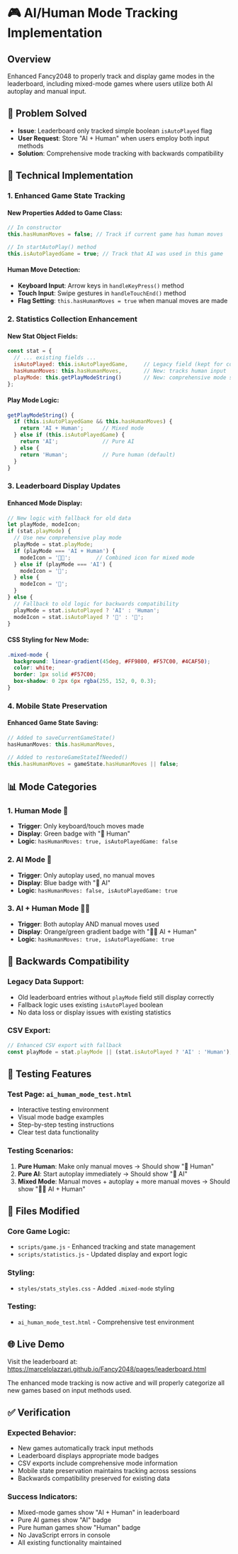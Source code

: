 # 🎮 AI/Human Mode Tracking Implementation

## Overview
Enhanced Fancy2048 to properly track and display game modes in the leaderboard, including mixed-mode games where users utilize both AI autoplay and manual input.

## 🎯 Problem Solved
- **Issue**: Leaderboard only tracked simple boolean `isAutoPlayed` flag
- **User Request**: Store "AI + Human" when users employ both input methods
- **Solution**: Comprehensive mode tracking with backwards compatibility

## 🔧 Technical Implementation

### 1. **Enhanced Game State Tracking**

#### New Properties Added to Game Class:
```javascript
// In constructor
this.hasHumanMoves = false; // Track if current game has human moves

// In startAutoPlay() method  
this.isAutoPlayedGame = true; // Track that AI was used in this game
```

#### Human Move Detection:
- **Keyboard Input**: Arrow keys in `handleKeyPress()` method
- **Touch Input**: Swipe gestures in `handleTouchEnd()` method
- **Flag Setting**: `this.hasHumanMoves = true` when manual moves are made

### 2. **Statistics Collection Enhancement**

#### New Stat Object Fields:
```javascript
const stat = {
  // ... existing fields ...
  isAutoPlayed: this.isAutoPlayedGame,     // Legacy field (kept for compatibility)
  hasHumanMoves: this.hasHumanMoves,       // New: tracks human input
  playMode: this.getPlayModeString()       // New: comprehensive mode string
};
```

#### Play Mode Logic:
```javascript
getPlayModeString() {
  if (this.isAutoPlayedGame && this.hasHumanMoves) {
    return 'AI + Human';      // Mixed mode
  } else if (this.isAutoPlayedGame) {
    return 'AI';              // Pure AI
  } else {
    return 'Human';           // Pure human (default)
  }
}
```

### 3. **Leaderboard Display Updates**

#### Enhanced Mode Display:
```javascript
// New logic with fallback for old data
let playMode, modeIcon;
if (stat.playMode) {
  // Use new comprehensive play mode
  playMode = stat.playMode;
  if (playMode === 'AI + Human') {
    modeIcon = '🤖👤';        // Combined icon for mixed mode
  } else if (playMode === 'AI') {
    modeIcon = '🤖';
  } else {
    modeIcon = '👤';
  }
} else {
  // Fallback to old logic for backwards compatibility
  playMode = stat.isAutoPlayed ? 'AI' : 'Human';
  modeIcon = stat.isAutoPlayed ? '🤖' : '👤';
}
```

#### CSS Styling for New Mode:
```css
.mixed-mode {
  background: linear-gradient(45deg, #FF9800, #F57C00, #4CAF50);
  color: white;
  border: 1px solid #F57C00;
  box-shadow: 0 2px 6px rgba(255, 152, 0, 0.3);
}
```

### 4. **Mobile State Preservation**

#### Enhanced Game State Saving:
```javascript
// Added to saveCurrentGameState()
hasHumanMoves: this.hasHumanMoves,

// Added to restoreGameStateIfNeeded()  
this.hasHumanMoves = gameState.hasHumanMoves || false;
```

## 📊 Mode Categories

### 1. **Human Mode** 👤
- **Trigger**: Only keyboard/touch moves made
- **Display**: Green badge with "👤 Human"
- **Logic**: `hasHumanMoves: true, isAutoPlayedGame: false`

### 2. **AI Mode** 🤖  
- **Trigger**: Only autoplay used, no manual moves
- **Display**: Blue badge with "🤖 AI"
- **Logic**: `hasHumanMoves: false, isAutoPlayedGame: true`

### 3. **AI + Human Mode** 🤖👤
- **Trigger**: Both autoplay AND manual moves used
- **Display**: Orange/green gradient badge with "🤖👤 AI + Human"  
- **Logic**: `hasHumanMoves: true, isAutoPlayedGame: true`

## 🔄 Backwards Compatibility

### Legacy Data Support:
- Old leaderboard entries without `playMode` field still display correctly
- Fallback logic uses existing `isAutoPlayed` boolean
- No data loss or display issues with existing statistics

### CSV Export:
```javascript
// Enhanced CSV export with fallback
const playMode = stat.playMode || (stat.isAutoPlayed ? 'AI' : 'Human');
```

## 🧪 Testing Features

### Test Page: `ai_human_mode_test.html`
- Interactive testing environment
- Visual mode badge examples  
- Step-by-step testing instructions
- Clear test data functionality

### Testing Scenarios:
1. **Pure Human**: Make only manual moves → Should show "👤 Human"
2. **Pure AI**: Start autoplay immediately → Should show "🤖 AI"
3. **Mixed Mode**: Manual moves + autoplay + more manual moves → Should show "🤖👤 AI + Human"

## 📁 Files Modified

### Core Game Logic:
- `scripts/game.js` - Enhanced tracking and state management
- `scripts/statistics.js` - Updated display and export logic

### Styling:
- `styles/stats_styles.css` - Added `.mixed-mode` styling

### Testing:
- `ai_human_mode_test.html` - Comprehensive test environment

## 🌐 Live Demo

Visit the leaderboard at: https://marcelolazzari.github.io/Fancy2048/pages/leaderboard.html

The enhanced mode tracking is now active and will properly categorize all new games based on input methods used.

## ✅ Verification

### Expected Behavior:
- New games automatically track input methods
- Leaderboard displays appropriate mode badges
- CSV exports include comprehensive mode information
- Mobile state preservation maintains tracking across sessions
- Backwards compatibility preserved for existing data

### Success Indicators:
- Mixed-mode games show "AI + Human" in leaderboard
- Pure AI games show "AI" badge  
- Pure human games show "Human" badge
- No JavaScript errors in console
- All existing functionality maintained
